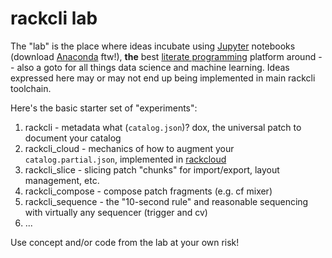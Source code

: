 # rackcli lab

The "lab" is the place where ideas incubate using [Jupyter](http://jupyter.org/)
notebooks (download [Anaconda](https://www.anaconda.com/download/#macos) ftw!),
**the** best [literate programming](https://en.wikipedia.org/wiki/Literate_programming)
platform around -- also a goto for all things data science and machine learning.
Ideas expressed here may or may not end up being implemented in main rackcli toolchain.

Here's the basic starter set of "experiments":

1. rackcli - metadata what (`catalog.json`)? dox, the universal patch to document your catalog
1. rackcli_cloud - mechanics of how to augment your `catalog.partial.json`,
implemented in [rackcloud](https://github.com/dirkleas/rackcloud)
1. rackcli_slice - slicing patch "chunks" for import/export, layout management, etc.
1. rackcli_compose - compose patch fragments (e.g. cf mixer)
1. rackcli_sequence - the "10-second rule" and reasonable sequencing with virtually any sequencer (trigger and cv)
1. ...

Use concept and/or code from the lab at your own risk!
